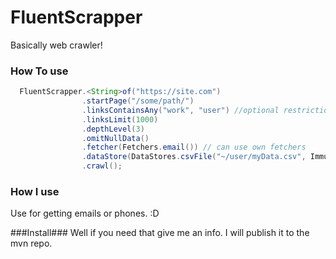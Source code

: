 # FluentScrapper
Basically web crawler!


### How To use ###

```java
  FluentScrapper.<String>of("https://site.com")
                .startPage("/some/path/")
                .linksContainsAny("work", "user") //optional restriction for url 
                .linksLimit(1000)
                .depthLevel(3)
                .omitNullData() 
                .fetcher(Fetchers.email()) // can use own fetchers
                .dataStore(DataStores.csvFile("~/user/myData.csv", ImmutableList::of))  // Save to 
                .crawl();
```


### How I use ###
Use for getting emails or phones. :D

###Install###
Well if you need that give me an info. I will publish it to the mvn repo. 
